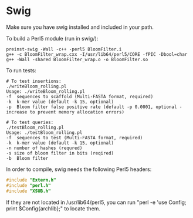 # Swig

Make sure you have swig installed and included in your path.

To build a Perl5 module (run in swig/):
```
preinst-swig -Wall -c++ -perl5 BloomFilter.i
g++ -c BloomFilter_wrap.cxx -I/usr/lib64/perl5/CORE -fPIC -Dbool=char
g++ -Wall -shared BloomFilter_wrap.o -o BloomFilter.so
```

To run tests:
```
# To test insertions:
./writeBloom_rolling.pl
Usage: ./writeBloom_rolling.pl
-f  sequences to scaffold (Multi-FASTA format, required)
-k  k-mer value (default -k 15, optional)
-p  Bloom filter false positive rate (default -p 0.0001, optional - increase to prevent memory allocation errors)

# To test queries:
./testBloom_rolling.pl
Usage: ./testBloom_rolling.pl
-f  sequences to test (Multi-FASTA format, required)
-k  k-mer value (default -k 15, optional)
-n number of hashes (requred)
-s size of bloom filter in bits (reqired)
-b  Bloom filter
```

In order to compile, swig needs the following Perl5 headers:
```C++
#include "Extern.h"
#include "perl.h"
#include "XSUB.h"
```
If they are not located in /usr/lib64/perl5, you can run "perl -e 'use Config; print $Config{archlib};" to locate them.
